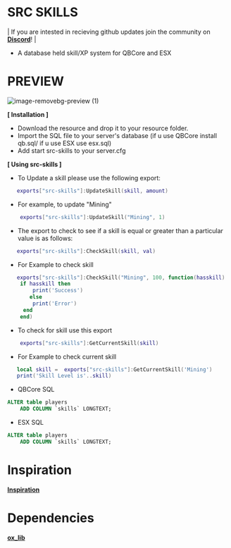 # SRC SKILLS

| If you are intested in recieving github updates join the community on **[Discord](https://discord.gg/tebex)**! |

* A database held skill/XP system for QBCore and ESX


# PREVIEW
![image-removebg-preview (1)](https://github.com/dollar-src/src-skills/assets/78104813/bfee1461-f2b3-4ba7-bce4-d6b614523502)


**[ Installation ]**
* Download the resource and drop it to your resource folder.
* Import the SQL file to your server's database (if u use QBCore install qb.sql/ if u use ESX use esx.sql)
* Add start src-skills to your server.cfg


**[ Using src-skills ]**
* To Update a skill please use the following export:
```lua
   exports["src-skills"]:UpdateSkill(skill, amount)
```
* For example, to update "Mining"
```lua
    exports["src-skills"]:UpdateSkill("Mining", 1)

```
* The export to check to see if a skill is equal or greater than a particular value is as follows:
```lua
   exports["src-skills"]:CheckSkill(skill, val)

```
* For Example to check skill
```lua
   exports["src-skills"]:CheckSkill("Mining", 100, function(hasskill)
    if hasskill then
        print('Success')
       else
        print('Error')
     end
    end)

```
* To check for skill use this export
```lua
    exports["src-skills"]:GetCurrentSkill(skill)
```
*  For Example to check current skill
```lua
   local skill =  exports["src-skills"]:GetCurrentSkill('Mining')
   print('Skill Level is'..skill)
```
* QBCore SQL 
```sql
ALTER table players
	ADD COLUMN `skills` LONGTEXT;
```
* ESX SQL 
```sql
ALTER table players
	ADD COLUMN `skills` LONGTEXT;
```

# Inspiration
**[Inspiration](https://github.com/MrZainRP/mz-skills/tree/main)**

 
# Dependencies

**[ox_lib](https://github.com/overextended/ox_lib)**

